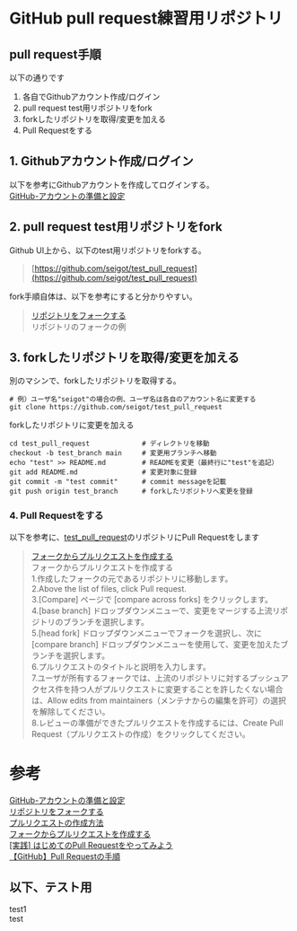 # GitHub pull request練習用リポジトリ


## pull request手順

以下の通りです

1. 各自でGithubアカウント作成/ログイン
1. pull request test用リポジトリをfork
1. forkしたリポジトリを取得/変更を加える
1. Pull Requestをする

## 1. Githubアカウント作成/ログイン

以下を参考にGithubアカウントを作成してログインする。<br>
[GitHub-アカウントの準備と設定](https://git-scm.com/book/ja/v2/GitHub-アカウントの準備と設定)

## 2. pull request test用リポジトリをfork

Github UI上から、以下のtest用リポジトリをforkする。<br>
> [https://github.com/seigot/test_pull_request](https://github.com/seigot/test_pull_request)

fork手順自体は、以下を参考にすると分かりやすい。

> [リポジトリをフォークする](https://docs.github.com/ja/free-pro-team@latest/github/getting-started-with-github/fork-a-repo)<br>
> リポジトリのフォークの例

## 3. forkしたリポジトリを取得/変更を加える

別のマシンで、forkしたリポジトリを取得する。

```
# 例）ユーザ名"seigot"の場合の例、ユーザ名は各自のアカウント名に変更する
git clone https://github.com/seigot/test_pull_request
```

forkしたリポジトリに変更を加える

```
cd test_pull_request             # ディレクトリを移動
checkout -b test_branch main     # 変更用ブランチへ移動
echo "test" >> README.md         # READMEを変更（最終行に"test"を追記）
git add README.md                # 変更対象に登録
git commit -m "test commit"      # commit messageを記載
git push origin test_branch      # forkしたリポジトリへ変更を登録
```

### 4. Pull Requestをする

以下を参考に、[test_pull_request](https://github.com/seigot/test_pull_request)のリポジトリにPull Requestをします<br>

>[フォークからプルリクエストを作成する](https://docs.github.com/ja/free-pro-team@latest/github/collaborating-with-issues-and-pull-requests/creating-a-pull-request-from-a-fork)<br>
フォークからプルリクエストを作成する<br>
1.作成したフォークの元であるリポジトリに移動します。<br>
2.Above the list of files, click  Pull request.<br>
3.[Compare] ページで [compare across forks] をクリックします。<br>
4.[base branch] ドロップダウンメニューで、変更をマージする上流リポジトリのブランチを選択します。<br>
5.[head fork] ドロップダウンメニューでフォークを選択し、次に [compare branch] ドロップダウンメニューを使用して、変更を加えたブランチを選択します。<br>
6.プルリクエストのタイトルと説明を入力します。<br>
7.ユーザが所有するフォークでは、上流のリポジトリに対するプッシュアクセス件を持つ人がプルリクエストに変更することを許したくない場合は、Allow edits from maintainers（メンテナからの編集を許可）の選択を解除してください。<br>
8.レビューの準備ができたプルリクエストを作成するには、Create Pull Request（プルリクエストの作成）をクリックしてください。<br>


# 参考
[GitHub-アカウントの準備と設定](https://git-scm.com/book/ja/v2/GitHub-アカウントの準備と設定)<br>
[リポジトリをフォークする](https://docs.github.com/ja/free-pro-team@latest/github/getting-started-with-github/fork-a-repo)<br>
[プルリクエストの作成方法](https://docs.github.com/ja/free-pro-team@latest/github/collaborating-with-issues-and-pull-requests/creating-a-pull-request)<br>
[フォークからプルリクエストを作成する](https://docs.github.com/ja/free-pro-team@latest/github/collaborating-with-issues-and-pull-requests/creating-a-pull-request-from-a-fork)<br>
[[実践] はじめてのPull Requestをやってみよう](https://qiita.com/wataryooou/items/8dce6b6d5f54ab2cef04)<br>
[【GitHub】Pull Requestの手順](https://qiita.com/aipacommander/items/d61d21988a36a4d0e58b)<br>

## 以下、テスト用
test1 <br>
test

